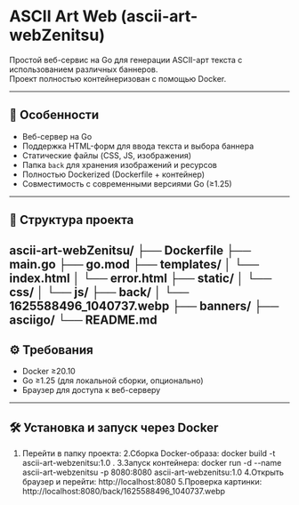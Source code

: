 # ASCII Art Web (ascii-art-webZenitsu)

Простой веб-сервис на Go для генерации ASCII-арт текста с использованием различных баннеров.  
Проект полностью контейнеризован с помощью Docker.

---

## 🔹 Особенности

- Веб-сервер на Go
- Поддержка HTML-форм для ввода текста и выбора баннера
- Статические файлы (CSS, JS, изображения)
- Папка `back` для хранения изображений и ресурсов
- Полностью Dockerized (Dockerfile + контейнер)
- Совместимость с современными версиями Go (≥1.25)

---

## 📂 Структура проекта

ascii-art-webZenitsu/
├── Dockerfile
├── main.go
├── go.mod
├── templates/
│ └── index.html
│ └── error.html
├── static/
│ └── css/
│ └── js/
├── back/
│ └── 1625588496_1040737.webp
├── banners/
├── asciigo/
└── README.md
---

## ⚙️ Требования

- Docker ≥20.10
- Go ≥1.25 (для локальной сборки, опционально)
- Браузер для доступа к веб-серверу

---
## 🛠️ Установка и запуск через Docker

1. Перейти в папку проекта:
2.Сборка Docker-образа:
docker build -t ascii-art-webzenitsu:1.0 .
3.Запуск контейнера:
docker run -d --name ascii-art-webzenitsu -p 8080:8080 ascii-art-webzenitsu:1.0
4.Открыть браузер и перейти:
http://localhost:8080
5.Проверка картинки:
http://localhost:8080/back/1625588496_1040737.webp
